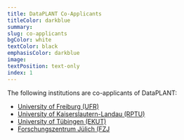 ```yaml
---
title: DataPLANT Co-Applicants
titleColor: darkblue
summary: 
slug: co-applicants
bgColor: white
textColor: black
emphasisColor: darkblue
image: 
textPosition: text-only
index: 1
---
```


The following institutions are co-applicants of DataPLANT:

- [University of Freiburg (UFR)]()
- [University of Kaiserslautern-Landau (RPTU)]()
- [University of Tübingen (EKUT)]()
- [Forschungszentrum Jülich (FZJ]()